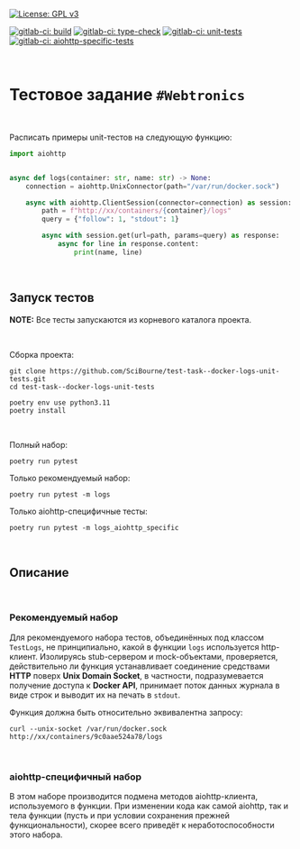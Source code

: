 [![License: GPL v3](https://img.shields.io/badge/License-GPLv3-blue.svg)](https://www.gnu.org/licenses/gpl-3.0)



[![gitlab-ci: build](http://scibourne.gitlab.io/test-task-docker-logs-unit-tests/build.svg)](https://gitlab.com/SciBourne/test-task-docker-logs-unit-tests)
[![gitlab-ci: type-check](http://scibourne.gitlab.io/test-task-docker-logs-unit-tests/type-check.svg)](https://gitlab.com/SciBourne/test-task-docker-logs-unit-tests)
[![gitlab-ci: unit-tests](http://scibourne.gitlab.io/test-task-docker-logs-unit-tests/unit-tests.svg)](https://gitlab.com/SciBourne/test-task-docker-logs-unit-tests)
[![gitlab-ci: aiohttp-specific-tests](http://scibourne.gitlab.io/test-task-docker-logs-unit-tests/aiohttp-specific-tests.svg)](https://gitlab.com/SciBourne/test-task-docker-logs-unit-tests)


<br>

# Тестовое задание `#Webtronics`

<br>

Расписать примеры unit-тестов на следующую функцию:
```python
import aiohttp


async def logs(container: str, name: str) -> None:
    connection = aiohttp.UnixConnector(path="/var/run/docker.sock")

    async with aiohttp.ClientSession(connector=connection) as session:
        path = f"http://xx/containers/{container}/logs"
        query = {"follow": 1, "stdout": 1}

        async with session.get(url=path, params=query) as response:
            async for line in response.content:
                print(name, line)

```

<br>

## Запуск тестов

**NOTE:** Все тесты запускаются из корневого каталога проекта.

<br>

Сборка проекта:
```shell
git clone https://github.com/SciBourne/test-task--docker-logs-unit-tests.git
cd test-task--docker-logs-unit-tests

poetry env use python3.11
poetry install
```

<br>

Полный набор:
```shell
poetry run pytest
```
Только рекомендуемый набор:
```shell
poetry run pytest -m logs
```

Только aiohttp-специфичные тесты:
```shell
poetry run pytest -m logs_aiohttp_specific
```

<br>

## Описание

<br>

### Рекомендуемый набор

Для рекомендуемого набора тестов, объединённых под классом `TestLogs`, не принципиально, какой в функции `logs` используется http-клиент. Изолируясь stub-сервером и mock-объектами, проверяется, действительно ли функция устанавливает соединение средствами **HTTP** поверх **Unix Domain Socket**, в частности, подразумевается получение доступа к **Docker API**, принимает поток данных журнала в виде строк и выводит их на печать в `stdout`.

Функция должна быть относительно эквивалентна запросу:
```shell
curl --unix-socket /var/run/docker.sock http://xx/containers/9c0aae524a78/logs
```

<br>

### aiohttp-специфичный набор

В этом наборе производится подмена методов aiohttp-клиента, используемого в функции. При изменении кода как самой aiohttp, так и тела функции (пусть и при условии сохранения прежней функциональности), скорее всего приведёт к неработоспособности этого набора.
